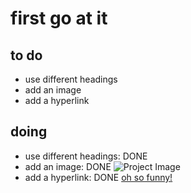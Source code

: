 # first go at it

## to do
- use different headings
- add an image
- add a hyperlink
</b>

## doing
- use different headings: DONE
- add an image: DONE
    ![Project Image](DSC_0294%20copy.jpg)
- add a hyperlink: DONE </b>
  [oh so funny!](https://medium.com/@bigshoe)
